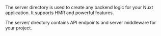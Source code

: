 The server directory is used to create any backend logic for your Nuxt application. It supports HMR and powerful features.

The server/ directory contains API endpoints and server middleware for your project.